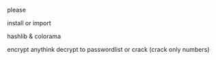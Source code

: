 please
 
install 
or
import


hashlib
&
colorama



encrypt anythink
decrypt to passwordlist or crack (crack only numbers)

